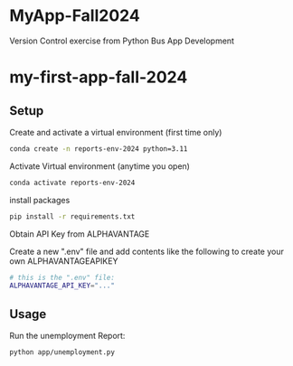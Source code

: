 # MyApp-Fall2024
Version Control exercise from Python Bus App Development

# my-first-app-fall-2024

## Setup

Create and activate a virtual environment (first time only)

```sh
conda create -n reports-env-2024 python=3.11
```

Activate Virtual environment (anytime you open)
```sh
conda activate reports-env-2024
```

install packages
```sh
pip install -r requirements.txt
```

Obtain API Key from ALPHAVANTAGE

Create a new ".env" file and add contents like the following to create your own ALPHAVANTAGEAPIKEY


```sh
# this is the ".env" file:
ALPHAVANTAGE_API_KEY="..."
```


## Usage

Run the unemployment Report:

```sh
python app/unemployment.py
```
